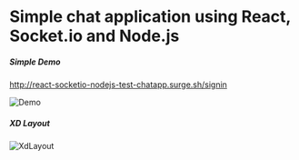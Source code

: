# Simple chat application using React, Socket.io and Node.js

##### Simple Demo

  http://react-socketio-nodejs-test-chatapp.surge.sh/signin


![Demo](https://raw.githubusercontent.com/almeida-matheus/react-socketio-nodejs-chatapp/develop/layout/demo.gif)


##### XD Layout
![XdLayout](https://raw.githubusercontent.com/almeida-matheus/react-socketio-nodejs-chatapp/develop/layout/xd.PNG)